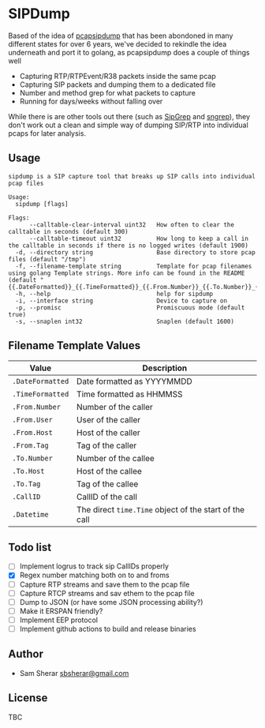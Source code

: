 # SIPDump

Based of the idea of [pcapsipdump](https://github.com/fairwaves/pcapsipdump) that has been abondoned in many different states for over 6 years, we've decided to rekindle the idea underneath and port it to golang, as pcapsipdump does a couple of things well

* Capturing RTP/RTPEvent/R38 packets inside the same pcap
* Capturing SIP packets and dumping them to a dedicated file
* Number and method grep for what packets to capture
* Running for days/weeks without falling over

While there is are other tools out there (such as [SipGrep](https://github.com/sipcapture/sipgrep) and [sngrep](https://github.com/irontec/sngrep)), they don't work out a clean and simple way of dumping SIP/RTP into individual pcaps for later analysis.


## Usage
```
sipdump is a SIP capture tool that breaks up SIP calls into individual pcap files

Usage:
  sipdump [flags]

Flags:
      --calltable-clear-interval uint32   How often to clear the calltable in seconds (default 300)
      --calltable-timeout uint32          How long to keep a call in the calltable in seconds if there is no logged writes (default 1900)
  -d, --directory string                  Base directory to store pcap files (default "/tmp")
  -f, --filename-template string          Template for pcap filenames using golang Template strings. More info can be found in the README (default "{{.DateFormatted}}_{{.TimeFormatted}}_{{.From.Number}}_{{.To.Number}}_{{.CallID}}.pcap")
  -h, --help                              help for sipdump
  -i, --interface string                  Device to capture on
  -p, --promisc                           Promiscuous mode (default true)
  -s, --snaplen int32                     Snaplen (default 1600)
```

## Filename Template Values
| Value | Description |
| --- | --- |
| `.DateFormatted` | Date formatted as YYYYMMDD |
| `.TimeFormatted` | Time formatted as HHMMSS |
| `.From.Number` | Number of the caller |
| `.From.User` | User of the caller |
| `.From.Host` | Host of the caller |
| `.From.Tag` | Tag of the caller |
| `.To.Number` | Number of the callee |
| `.To.Host` | Host of the callee |
| `.To.Tag` | Tag of the callee |
| `.CallID` | CallID of the call |
| `.Datetime` | The direct `time.Time` object of the start of the call |

## Todo list
- [ ] Implement logrus to track sip CallIDs properly
- [X] Regex number matching both on to and froms
- [ ] Capture RTP streams and save them to the pcap file
- [ ] Capture RTCP streams and sav ethem to the pcap file
- [ ] Dump to JSON (or have some JSON processing ability?)
- [ ] Make it ERSPAN friendly?
- [ ] Implement EEP protocol
- [ ] Implement github actions to build and release binaries

## Author
* Sam Sherar <sbsherar@gmail.com>

## License
TBC